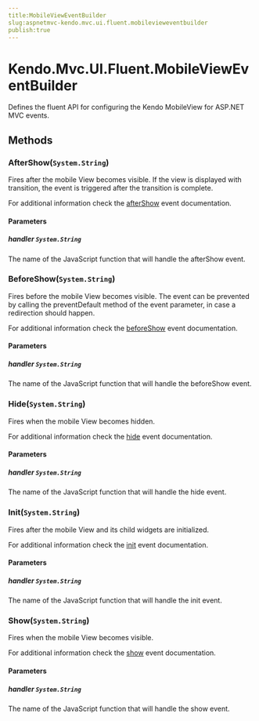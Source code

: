 ```yaml
---
title:MobileViewEventBuilder
slug:aspnetmvc-kendo.mvc.ui.fluent.mobilevieweventbuilder
publish:true
---
```


# Kendo.Mvc.UI.Fluent.MobileViewEventBuilder
Defines the fluent API for configuring the Kendo MobileView for ASP.NET MVC events.



## Methods

### AfterShow(`System.String`)
Fires after the mobile View becomes visible. If the view is displayed with transition, the event is triggered after the transition is complete.

For additional information check the [afterShow](/api/web/mobileview#events-afterShow) event documentation.


#### Parameters

##### handler `System.String`
The name of the JavaScript function that will handle the afterShow event.





### BeforeShow(`System.String`)
Fires before the mobile View becomes visible. The event can be prevented by calling the preventDefault method of the event parameter, in case a redirection should happen.

For additional information check the [beforeShow](/api/web/mobileview#events-beforeShow) event documentation.


#### Parameters

##### handler `System.String`
The name of the JavaScript function that will handle the beforeShow event.





### Hide(`System.String`)
Fires when the mobile View becomes hidden.

For additional information check the [hide](/api/web/mobileview#events-hide) event documentation.


#### Parameters

##### handler `System.String`
The name of the JavaScript function that will handle the hide event.





### Init(`System.String`)
Fires after the mobile View and its child widgets are initialized.

For additional information check the [init](/api/web/mobileview#events-init) event documentation.


#### Parameters

##### handler `System.String`
The name of the JavaScript function that will handle the init event.





### Show(`System.String`)
Fires when the mobile View becomes visible.

For additional information check the [show](/api/web/mobileview#events-show) event documentation.


#### Parameters

##### handler `System.String`
The name of the JavaScript function that will handle the show event.






